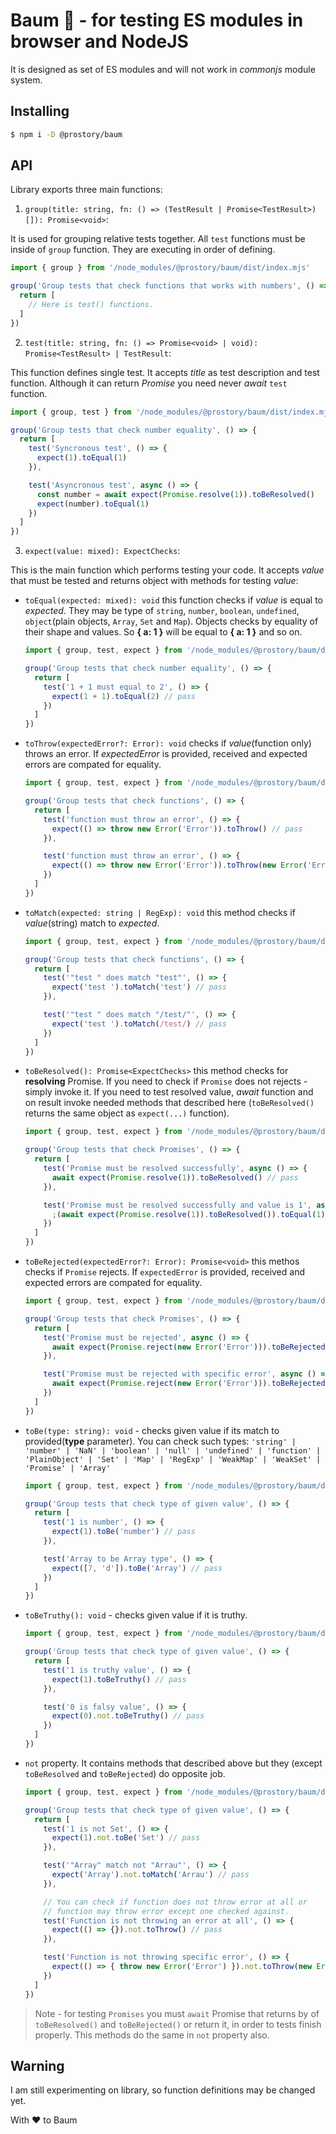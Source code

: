 # Baum 🌴 - for testing ES modules in browser and NodeJS

It is designed as set of ES modules and will not work in *commonjs* module system.

## Installing

```sh
$ npm i -D @prostory/baum
```

## API

Library exports three main functions:

1. `group(title: string, fn: () => (TestResult | Promise<TestResult>)[]): Promise<void>`:

It is used for grouping relative tests together. All `test` functions must be inside of `group` function. They are executing in order of defining.

```javascript
import { group } from '/node_modules/@prostory/baum/dist/index.mjs'

group('Group tests that check functions that works with numbers', () => {
  return [
    // Here is test() functions.
  ]
})
```

2. `test(title: string, fn: () => Promise<void> | void): Promise<TestResult> | TestResult`:

This function defines single test. It accepts *title* as test description and test function. Although it can return *Promise* you need never *await* `test` function.

```javascript
import { group, test } from '/node_modules/@prostory/baum/dist/index.mjs'

group('Group tests that check number equality', () => {
  return [
    test('Syncronous test', () => {
      expect(1).toEqual(1)
    }),

    test('Asyncronous test', async () => {
      const number = await expect(Promise.resolve(1)).toBeResolved()
      expect(number).toEqual(1)
    })
  ]
})
```

3. `expect(value: mixed): ExpectChecks`:

This is the main function which performs testing your code. It accepts *value* that must be tested and returns object with methods for testing *value*:

  - `toEqual(expected: mixed): void`
    this function checks if *value* is equal to *expected*. They may be type of `string`, `number`, `boolean`, `undefined`, `object`(plain objects, `Array`, `Set` and `Map`). Objects checks by equality of their shape and values. So **{ a: 1 }** will be equal to **{ a: 1 }** and so on.

    ```javascript
    import { group, test, expect } from '/node_modules/@prostory/baum/dist/index.mjs'

    group('Group tests that check number equality', () => {
      return [
        test('1 + 1 must equal to 2', () => {
          expect(1 + 1).toEqual(2) // pass
        })
      ]
    })
    ```

  - `toThrow(expectedError?: Error): void`
    checks if *value*(function only) throws an error. If *expectedError* is provided, received and expected errors are compated for equality.

    ```javascript
    import { group, test, expect } from '/node_modules/@prostory/baum/dist/index.mjs'

    group('Group tests that check functions', () => {
      return [
        test('function must throw an error', () => {
          expect(() => throw new Error('Error')).toThrow() // pass
        }),

        test('function must throw an error', () => {
          expect(() => throw new Error('Error')).toThrow(new Error('Error')) // pass
        })
      ]
    })
    ```

  - `toMatch(expected: string | RegExp): void`
    this method checks if *value*(string) match to *expected*.

    ```javascript
    import { group, test, expect } from '/node_modules/@prostory/baum/dist/index.mjs'

    group('Group tests that check functions', () => {
      return [
        test('"test " does match "test"', () => {
          expect('test ').toMatch('test') // pass
        }),

        test('"test " does match "/test/"', () => {
          expect('test ').toMatch(/test/) // pass
        })
      ]
    })
    ```

  - `toBeResolved(): Promise<ExpectChecks>`
    this method checks for **resolving** Promise. If you need to check if `Promise` does not rejects - simply invoke it. If you need to test resolved value, *await* function and on result invoke needed methods that described here (`toBeResolved()` returns the same object as `expect(...)` function).

    ```javascript
    import { group, test, expect } from '/node_modules/@prostory/baum/dist/index.mjs'

    group('Group tests that check Promises', () => {
      return [
        test('Promise must be resolved successfully', async () => {
          await expect(Promise.resolve(1)).toBeResolved() // pass
        }),

        test('Promise must be resolved successfully and value is 1', async () => {
          ;(await expect(Promise.resolve(1)).toBeResolved()).toEqual(1) // pass
        })
      ]
    })
    ```

  - `toBeRejected(expectedError?: Error): Promise<void>`
    this methos checks if `Promise` rejects. If `expectedError` is provided, received and expected errors are compated for equality.

    ```javascript
    import { group, test, expect } from '/node_modules/@prostory/baum/dist/index.mjs'

    group('Group tests that check Promises', () => {
      return [
        test('Promise must be rejected', async () => {
          await expect(Promise.reject(new Error('Error'))).toBeRejected() // pass
        }),

        test('Promise must be rejected with specific error', async () => {
          await expect(Promise.reject(new Error('Error'))).toBeRejected(new Error('Error')) // pass
        })
      ]
    })
    ```

  - `toBe(type: string): void` - checks given value if its match to provided(**type** parameter).
  You can check such types: `'string' | 'number' | 'NaN' | 'boolean' | 'null' | 'undefined' | 'function' | 'PlainObject' | 'Set' | 'Map' | 'RegExp' | 'WeakMap' | 'WeakSet' | 'Promise' | 'Array'`

    ```javascript
    import { group, test, expect } from '/node_modules/@prostory/baum/dist/index.mjs'

    group('Group tests that check type of given value', () => {
      return [
        test('1 is number', () => {
          expect(1).toBe('number') // pass
        }),

        test('Array to be Array type', () => {
          expect([7, 'd']).toBe('Array') // pass
        })
      ]
    })
    ```

  - `toBeTruthy(): void` - checks given value if it is truthy.
    ```javascript
    import { group, test, expect } from '/node_modules/@prostory/baum/dist/index.mjs'

    group('Group tests that check type of given value', () => {
      return [
        test('1 is truthy value', () => {
          expect(1).toBeTruthy() // pass
        }),

        test('0 is falsy value', () => {
          expect(0).not.toBeTruthy() // pass
        })
      ]
    })
    ```

  - `not` property. It contains methods that described above but they (except `toBeResolved` and `toBeRejected`) do opposite job.

    ```javascript
    import { group, test, expect } from '/node_modules/@prostory/baum/dist/index.mjs'

    group('Group tests that check type of given value', () => {
      return [
        test('1 is not Set', () => {
          expect(1).not.toBe('Set') // pass
        }),

        test('"Array" match not "Arrau"', () => {
          expect('Array').not.toMatch('Arrau') // pass
        }),

        // You can check if function does not throw error at all or
        // function may throw error except one checked against.
        test('Function is not throwing an error at all', () => {
          expect(() => {}).not.toThrow() // pass
        }),

        test('Function is not throwing specific error', () => {
          expect(() => { throw new Error('Error') }).not.toThrow(new Error('Another error')) // pass
        })
      ]
    })
    ```

> Note - for testing `Promises` you must `await` Promise that returns by of `toBeResolved()` and `toBeRejected()` or return it, in order to tests finish properly. This methods do the same in `not` property also.

## Warning

I am still experimenting on library, so function definitions may be changed yet.

With ❤️ to Baum